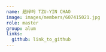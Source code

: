 ```yaml
---
name: 趙梓吟 TZU-YIN CHAO 
image: images/members/607415021.jpg 
role: master
group: alum
links:
  github: link_to_github 
---
```

